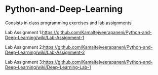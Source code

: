 # Python-and-Deep-Learning
Consists in class programming exercises and lab assignments

Lab Assignment 1:https://github.com/Kamaltejveerapaneni/Python-and-Deep-Learning/wiki/Lab-Assignment-1

Lab Assignment 2:https://github.com/Kamaltejveerapaneni/Python-and-Deep-Learning/wiki/Lab-Assignment-2

Lab Assignment 3:https://github.com/Kamaltejveerapaneni/Python-and-Deep-Learning/wiki/Deep-Learning-Lab-1

